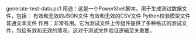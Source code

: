 generate-test-data.ps1
用途：这是一个PowerShell脚本，用于生成测试数据文件，包括：
有效和无效的JSON文件
有效和无效的CSV文件
Python校验模型文件
普通文本文件
作用：非常有用。它为测试文件上传组件提供了多种格式的测试文件，包括有效和无效的情况，这对于测试文件验证逻辑至关重要。

